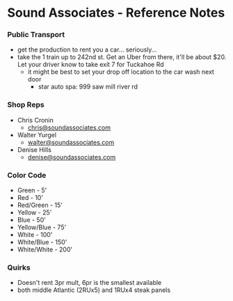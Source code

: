 # Sound Associates - Reference Notes

### Public Transport
* get the production to rent you a car... seriously...
* take the 1 train up to 242nd st. Get an Uber from there, it'll be about $20. Let your driver know to take exit 7 for Tuckahoe Rd
	* it might be best to set your drop off location to the car wash next door
		* star auto spa: 999 saw mill river rd

### Shop Reps
* Chris Cronin
	* chris@soundassociates.com
* Walter Yurgel
	* walter@soundassociates.com
* Denise Hills	
    * denise@soundassociates.com

### Color Code
* Green - 5'
* Red - 10'
* Red/Green - 15'
* Yellow - 25'
* Blue - 50'
* Yellow/Blue - 75'
* White - 100'
* White/Blue - 150'
* White/White - 200'

### Quirks
* Doesn't rent 3pr mult, 6pr is the smallest available
* both middle Atlantic (2RUx5) and 1RUx4 steak panels
